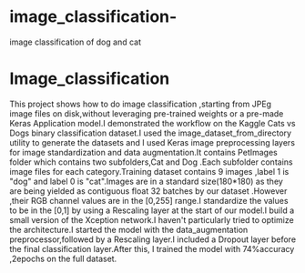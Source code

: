 # image_classification-
image classification of dog and cat
# Image_classification
This project shows how to do image classification ,starting from JPEg image files on disk,without leveraging pre-trained weights or a pre-made Keras Application model.I demonstrated the workflow on the Kaggle Cats vs Dogs binary classification dataset.I used the image_dataset_from_directory utility to generate the datasets and I used Keras image preprocessing layers for image standardization and data augmentation.It contains PetImages folder which contains two subfolders,Cat and Dog .Each subfolder contains image files for each category.Training dataset contains 9 images ,label 1 is "dog" and label 0 is "cat".Images are in a standard size(180*180) as they are being yielded as contiguous float 32 batches by our dataset .However ,their RGB channel values are in the [0,255] range.I standardize the values to be in the [0,1] by using a Rescaling layer at the start of our model.I build a small version of the Xception network.I haven't particularly tried to optimize the architecture.I started the model with the data_augmentation preprocessor,followed by a Rescaling layer.I included a  Dropout layer before the final classification layer.After this, I trained the model with 74%accuracy ,2epochs on the full dataset.
